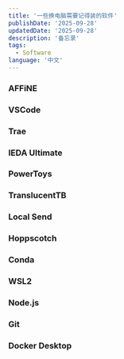 ```yaml
---
title: '一些换电脑需要记得装的软件'
publishDate: '2025-09-28'
updatedDate: '2025-09-28'
description: '备忘录'
tags:
  - Software
language: '中文'
---
```


### AFFiNE


### VSCode


### Trae


### IEDA Ultimate


### PowerToys


### TranslucentTB


### Local Send


### Hoppscotch


### Conda


### WSL2


### Node.js


### Git


### Docker Desktop


